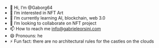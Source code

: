 - 👋 Hi, I’m @Gaborg64
- 👀 I’m interested in NFT Art
- 🌱 I’m currently learning AI, blockchain, web 3.0
- 💞️ I’m looking to collaborate on NFT project
- 📫 How to reach me info@gabrieleorsini.com
- 😄 Pronouns: he
- ⚡ Fun fact: there are no architectural rules for the castles on the clouds

<!---
Gaborg64/Gaborg64 is a ✨ special ✨ repository because its `README.md` (this file) appears on your GitHub profile.
You can click the Preview link to take a look at your changes.
--->
